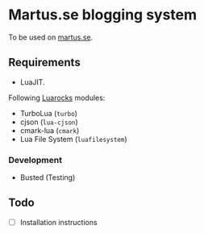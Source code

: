 # Martus.se blogging system
To be used on [martus.se](http://www.martus.se).

## Requirements
 * LuaJIT.

Following [Luarocks](https://luarocks.org/) modules:
 * TurboLua (`turbo`)
 * cjson (`lua-cjson`)
 * cmark-lua (`cmark`)
 * Lua File System (`luafilesystem`)

### Development
 * Busted (Testing)

## Todo
 * [ ] Installation instructions

